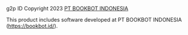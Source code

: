 g2p ID
Copyright 2023 [PT BOOKBOT INDONESIA](https://bookbot.id/)

This product includes software developed at
PT BOOKBOT INDONESIA (https://bookbot.id/).
